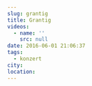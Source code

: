 ```yaml
---
slug: grantig
title: Grantig
videos:
  - name: ''
    src: null
date: 2016-06-01 21:06:37
tags:
  - konzert
city:
location:
---
```

